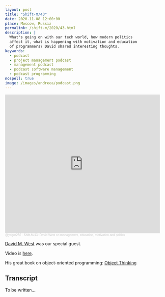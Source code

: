 ```yaml
---
layout: post
title: "Shift-M/43"
date: 2020-11-08 12:00:00
place: Moscow, Russia
permalink: /shift-m/2020/43.html
description: |
  What's going on with our tech world, how modern politics
  affect it, what is happening with motivation and education
  of programmers? David shared interesting thoughts.
keywords:
  - podcast
  - project management podcast
  - management podcast
  - podcast software management
  - podcast programming
nospell: true
image: /images/andreea/podcast.png
---
```


<iframe width="100%" height="450" scrolling="no" frameborder="no" allow="autoplay" src="https://w.soundcloud.com/player/?url=https%3A//api.soundcloud.com/tracks/930117526&color=%23ff5500&auto_play=false&hide_related=false&show_comments=true&show_user=true&show_reposts=false&show_teaser=true&visual=true"></iframe><div style="font-size: 10px; color: #cccccc;line-break: anywhere;word-break: normal;overflow: hidden;white-space: nowrap;text-overflow: ellipsis; font-family: Interstate,Lucida Grande,Lucida Sans Unicode,Lucida Sans,Garuda,Verdana,Tahoma,sans-serif;font-weight: 100;"><a href="https://soundcloud.com/yegor256" title="@yegor256" target="_blank" style="color: #cccccc; text-decoration: none;">@yegor256</a> · <a href="https://soundcloud.com/yegor256/david-west-on-management-education-motivation-and-politics" title="Shift-M/43: David West on management, education, motivation and politics" target="_blank" style="color: #cccccc; text-decoration: none;">Shift-M/43: David West on management, education, motivation and politics</a></div>

[David M. West](http://davewest.us/) was our special guest.

Video is [here](https://www.youtube.com/watch?v=UaxSDFesUR0).

His great book on object-oriented programming: [Object Thinking](http://amzn.to/266oJr4)

## Transcript

To be written...